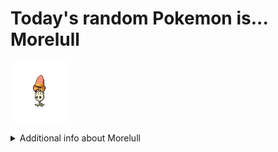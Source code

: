 # Today's random Pokemon is... Morelull

![Morelull shiny sprite](https://raw.githubusercontent.com/PokeAPI/sprites/master/sprites/pokemon/shiny/755.png)

<details>
<summary>Additional info about Morelull</summary>

| srpite type | image |
|------|------|
| back_default | ![Morelull back_default sprite](https://raw.githubusercontent.com/PokeAPI/sprites/master/sprites/pokemon/back/755.png) |
| back_shiny | ![Morelull back_shiny sprite](https://raw.githubusercontent.com/PokeAPI/sprites/master/sprites/pokemon/back/shiny/755.png) |
| front_default | ![Morelull front_default sprite](https://raw.githubusercontent.com/PokeAPI/sprites/master/sprites/pokemon/755.png) | </details>